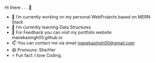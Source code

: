 Hi there . . . 👋

- 🔭 I’m currently working on my personal WebProjects based on MERN Stack
- 🌱 I’m currently learning Data Structures
- 💬 For Feedback you can visit my portfolio website manekasingh05.github.io
- 📫 You can contact me via email manekasingh00@gmail.com
- 😄 Pronouns: She/Her
- ⚡ Fun fact: I love Coding.

